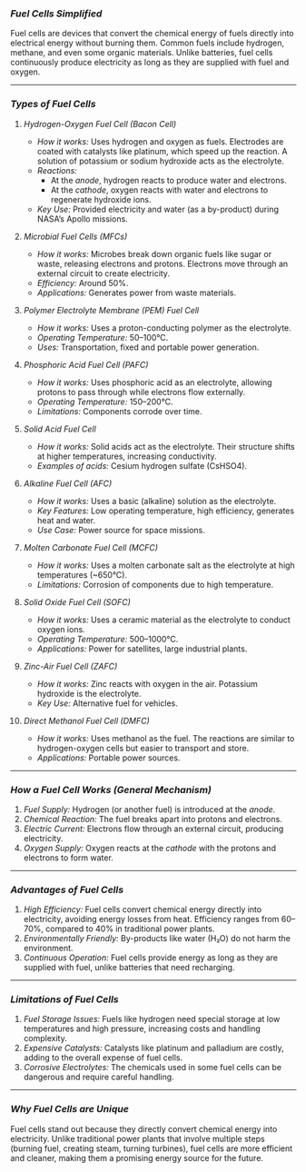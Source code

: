 <!--
  Author: omteja04
  Created on: 27-11-2024 11:21:08
  Description: FuelCells
-->

### *Fuel Cells Simplified*

Fuel cells are devices that convert the chemical energy of fuels directly into electrical energy without burning them. Common fuels include hydrogen, methane, and even some organic materials. Unlike batteries, fuel cells continuously produce electricity as long as they are supplied with fuel and oxygen.

---

### *Types of Fuel Cells*

1. *Hydrogen-Oxygen Fuel Cell (Bacon Cell)*  
   - *How it works:* Uses hydrogen and oxygen as fuels. Electrodes are coated with catalysts like platinum, which speed up the reaction. A solution of potassium or sodium hydroxide acts as the electrolyte.  
   - *Reactions:*  
     - At the *anode*, hydrogen reacts to produce water and electrons.  
     - At the *cathode*, oxygen reacts with water and electrons to regenerate hydroxide ions.  
   - *Key Use:* Provided electricity and water (as a by-product) during NASA’s Apollo missions.

2. *Microbial Fuel Cells (MFCs)*  
   - *How it works:* Microbes break down organic fuels like sugar or waste, releasing electrons and protons. Electrons move through an external circuit to create electricity.  
   - *Efficiency:* Around 50%.  
   - *Applications:* Generates power from waste materials.

3. *Polymer Electrolyte Membrane (PEM) Fuel Cell*  
   - *How it works:* Uses a proton-conducting polymer as the electrolyte.  
   - *Operating Temperature:* 50–100°C.  
   - *Uses:* Transportation, fixed and portable power generation.

4. *Phosphoric Acid Fuel Cell (PAFC)*  
   - *How it works:* Uses phosphoric acid as an electrolyte, allowing protons to pass through while electrons flow externally.  
   - *Operating Temperature:* 150–200°C.  
   - *Limitations:* Components corrode over time.

5. *Solid Acid Fuel Cell*  
   - *How it works:* Solid acids act as the electrolyte. Their structure shifts at higher temperatures, increasing conductivity.  
   - *Examples of acids:* Cesium hydrogen sulfate (CsHSO4).

6. *Alkaline Fuel Cell (AFC)*  
   - *How it works:* Uses a basic (alkaline) solution as the electrolyte.  
   - *Key Features:* Low operating temperature, high efficiency, generates heat and water.  
   - *Use Case:* Power source for space missions.

7. *Molten Carbonate Fuel Cell (MCFC)*  
   - *How it works:* Uses a molten carbonate salt as the electrolyte at high temperatures (~650°C).  
   - *Limitations:* Corrosion of components due to high temperature.

8. *Solid Oxide Fuel Cell (SOFC)*  
   - *How it works:* Uses a ceramic material as the electrolyte to conduct oxygen ions.  
   - *Operating Temperature:* 500–1000°C.  
   - *Applications:* Power for satellites, large industrial plants.

9. *Zinc-Air Fuel Cell (ZAFC)*  
   - *How it works:* Zinc reacts with oxygen in the air. Potassium hydroxide is the electrolyte.  
   - *Key Use:* Alternative fuel for vehicles.

10. *Direct Methanol Fuel Cell (DMFC)*  
    - *How it works:* Uses methanol as the fuel. The reactions are similar to hydrogen-oxygen cells but easier to transport and store.  
    - *Applications:* Portable power sources.

---

### *How a Fuel Cell Works (General Mechanism)*

1. *Fuel Supply:* Hydrogen (or another fuel) is introduced at the *anode*.
2. *Chemical Reaction:* The fuel breaks apart into protons and electrons.
3. *Electric Current:* Electrons flow through an external circuit, producing electricity.
4. *Oxygen Supply:* Oxygen reacts at the *cathode* with the protons and electrons to form water.

---

### *Advantages of Fuel Cells*

1. *High Efficiency:* Fuel cells convert chemical energy directly into electricity, avoiding energy losses from heat. Efficiency ranges from 60–70%, compared to 40% in traditional power plants.
2. *Environmentally Friendly:* By-products like water (H₂O) do not harm the environment. 
3. *Continuous Operation:* Fuel cells provide energy as long as they are supplied with fuel, unlike batteries that need recharging.

---

### *Limitations of Fuel Cells*

1. *Fuel Storage Issues:* Fuels like hydrogen need special storage at low temperatures and high pressure, increasing costs and handling complexity.
2. *Expensive Catalysts:* Catalysts like platinum and palladium are costly, adding to the overall expense of fuel cells.
3. *Corrosive Electrolytes:* The chemicals used in some fuel cells can be dangerous and require careful handling.

---

### *Why Fuel Cells are Unique*

Fuel cells stand out because they directly convert chemical energy into electricity. Unlike traditional power plants that involve multiple steps (burning fuel, creating steam, turning turbines), fuel cells are more efficient and cleaner, making them a promising energy source for the future.